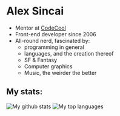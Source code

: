 # Alex Sincai

* Mentor at [CodeCool](http://codecool.com/ro/)
* Front-end developer since 2006
* All-round nerd, fascinated by:
    * programming in general
    * languages, and the creation thereof
    * SF & Fantasy
    * Computer graphics
    * Music, the weirder the better

## My stats:

![My github stats](https://github-readme-stats.vercel.app/api?username=alexsincai&count_private=true&show_icons=true&theme=dracula) ![My top languages](https://github-readme-stats.vercel.app/api/top-langs/?username=alexsincai&count_private=true&show_icons=true&theme=dracula&layout=compact)

